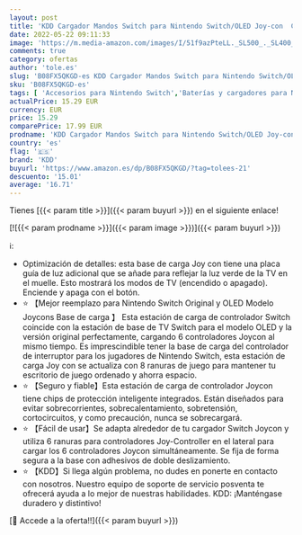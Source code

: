 ```yaml
---
layout: post
title: 'KDD Cargador Mandos Switch para Nintendo Switch/OLED Joy-con  Cargador Nintendo Switch con 8 Ranuras de Juego  Cargador Switch/OLED con Indicador LED para Accesorios Nintendo Swtich/Switch OLED'
date: 2022-05-22 09:11:33
image: 'https://m.media-amazon.com/images/I/51f9azPteLL._SL500_._SL400_.jpg'
comments: true
category: ofertas
author: 'tole.es'
slug: 'B08FX5QKGD-es KDD Cargador Mandos Switch para Nintendo Switch/OLED Joy-...'
sku: 'B08FX5QKGD-es'
tags: [ 'Accesorios para Nintendo Switch','Baterías y cargadores para Nintendo Switch','Cargadores para Nintendo Switch','Hardware y juegos para Nintendo Switch','Videojuegos','kdd','nintendo','🇪🇸', ]
actualPrice: 15.29 EUR
currency: EUR
price: 15.29
comparePrice: 17.99 EUR
prodname: 'KDD Cargador Mandos Switch para Nintendo Switch/OLED Joy-con  Cargador Nintendo Switch con 8 Ranuras de Juego  Cargador Switch/OLED con Indicador LED para Accesorios Nintendo Swtich/Switch OLED'
country: 'es'
flag: '🇪🇸'
brand: 'KDD'
buyurl: 'https://www.amazon.es/dp/B08FX5QKGD/?tag=tolees-21'
descuento: '15.01'
average: '16.71'
---
```


Tienes [{{< param title >}}]({{< param buyurl >}}) en el siguiente enlace!

[![{{< param prodname >}}]({{< param image >}})]({{< param buyurl >}})

ℹ️:

- Optimización de detalles: esta base de carga Joy con tiene una placa guía de luz adicional que se añade para reflejar la luz verde de la TV en el muelle. Esto mostrará los modos de TV (encendido o apagado). Enciende y apaga con el botón.
- ⭐ 【Mejor reemplazo para Nintendo Switch Original y OLED Modelo Joycons Base de carga 】 Esta estación de carga de controlador Switch coincide con la estación de base de TV Switch para el modelo OLED y la versión original perfectamente, cargando 6 controladores Joycon al mismo tiempo. Es imprescindible tener la base de carga del controlador de interruptor para los jugadores de Nintendo Switch, esta estación de carga Joy con se actualiza con 8 ranuras de juego para mantener tu escritorio de juego ordenado y ahorra espacio.
- ⭐ 【Seguro y fiable】Esta estación de carga de controlador Joycon tiene chips de protección inteligente integrados. Están diseñados para evitar sobrecorrientes, sobrecalentamiento, sobretensión, cortocircuitos, y como precaución, nunca se sobrecargará.
- ⭐ 【Fácil de usar】Se adapta alrededor de tu cargador Switch Joycon y utiliza 6 ranuras para controladores Joy-Controller en el lateral para cargar los 6 controladores Joycon simultáneamente. Se fija de forma segura a la base con adhesivos de doble deslizamiento.
- ⭐ 【KDD】Si llega algún problema, no dudes en ponerte en contacto con nosotros. Nuestro equipo de soporte de servicio posventa te ofrecerá ayuda a lo mejor de nuestras habilidades. KDD: ¡Manténgase duradero y distintivo!

[🛒 Accede a la oferta!!]({{< param buyurl >}})
